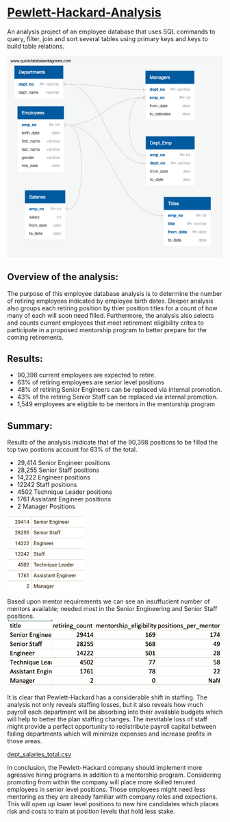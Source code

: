 # [Pewlett-Hackard-Analysis](./Data)
An analysis project of an employee database that uses SQL commands to query, filter, join and sort several tables using primary keys
and keys to build table relations.

![EmployeeDB.png](./Resources/EmployeeDB.png)



## Overview of the analysis: 

The purpose of this employee database analysis is to determine the number of retiring employees indicated by employee birth dates. Deeper analysis also groups each retiring position by thier position titles for a count of how many of each will soon need filled. Furthermore, the analysis also selects and counts current employees that meet retirement eligibility critea to participate in a proposed mentorship program to better prepare for the coming retirements.




## Results: 

- 90,398 current employees are expected to retire.
- 63% of retiring employees are senior level positions 
- 48% of retiring Senior Engineers can be replaced via internal promotion.
- 43% of the retiring Senior Staff can be replaced via internal promotion.
- 1,549 employees are eligible to be mentors in the mentorship program

## Summary: 

Results of the analysis inidicate that of the 90,398 positions to be filled the top two postions account for 63% of the total.
- 29,414 Senior Engineer positions
- 28,255 Senior Staff positions
- 14,222 Engineer positions
- 12242 Staff positions
- 4502 Technique Leader positions
- 1761 Assistant Engineer positions
- 2 Manager Positions

![titles.png](./Resources/titles.png)

Based upon mentor requirements we can see an insuffucient number of mentors available; needed most in the Senior Engineering and Senior Staff positions.
![positions_per_mentor.png](./Resources/positions_per_mentor.png)

It is clear that Pewlett-Hackard has a considerable shift in staffing. The analysis not only reveals staffing losses, but it also reveals how much payroll each department will be absorbing into their available budgets which will help to better the plan staffing changes. The inevitable loss of staff might provide a perfect 
opportunity to redistribute payroll capital between failing departments which will minimize expenses and increase profits in those areas.

[dept_salaries_total.csv](./Data/dept_salaries_total.csv)

In conclusion, the Pewlett-Hackard company should implement more agressive hiring programs in addition to a mentorship program. Considering promoting from within the company will place more skilled tenured employees in senior level positions. Those employees might need less mentoring as they are already familiar with company roles and expections. This will open up lower level positions to new hire candidates which places risk and costs to train at position levels that hold less stake.



